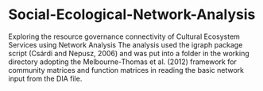 # Social-Ecological-Network-Analysis
Exploring the resource governance connectivity of Cultural Ecosystem Services using Network Analysis
The analysis used the igraph package script (Csárdi and Nepusz, 2006) and was put into a folder in the working directory adopting the Melbourne-Thomas et al. (2012) framework for community matrices and function matrices in reading the basic network input from the DIA file.
